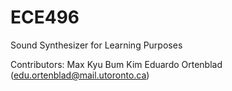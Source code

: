 # ECE496
Sound Synthesizer for Learning Purposes



Contributors: 
Max
Kyu Bum Kim
Eduardo Ortenblad (edu.ortenblad@mail.utoronto.ca)